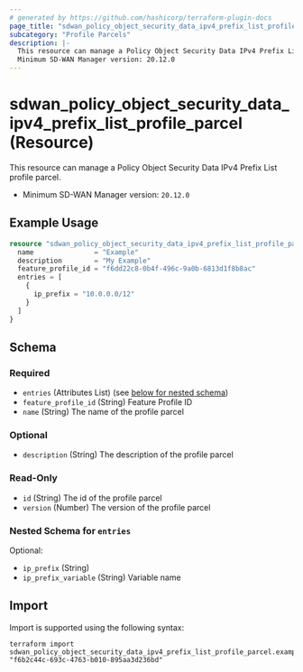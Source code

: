 ```yaml
---
# generated by https://github.com/hashicorp/terraform-plugin-docs
page_title: "sdwan_policy_object_security_data_ipv4_prefix_list_profile_parcel Resource - terraform-provider-sdwan"
subcategory: "Profile Parcels"
description: |-
  This resource can manage a Policy Object Security Data IPv4 Prefix List profile parcel.
  Minimum SD-WAN Manager version: 20.12.0
---
```


# sdwan_policy_object_security_data_ipv4_prefix_list_profile_parcel (Resource)

This resource can manage a Policy Object Security Data IPv4 Prefix List profile parcel.
  - Minimum SD-WAN Manager version: `20.12.0`

## Example Usage

```terraform
resource "sdwan_policy_object_security_data_ipv4_prefix_list_profile_parcel" "example" {
  name               = "Example"
  description        = "My Example"
  feature_profile_id = "f6dd22c8-0b4f-496c-9a0b-6813d1f8b8ac"
  entries = [
    {
      ip_prefix = "10.0.0.0/12"
    }
  ]
}
```

<!-- schema generated by tfplugindocs -->
## Schema

### Required

- `entries` (Attributes List) (see [below for nested schema](#nestedatt--entries))
- `feature_profile_id` (String) Feature Profile ID
- `name` (String) The name of the profile parcel

### Optional

- `description` (String) The description of the profile parcel

### Read-Only

- `id` (String) The id of the profile parcel
- `version` (Number) The version of the profile parcel

<a id="nestedatt--entries"></a>
### Nested Schema for `entries`

Optional:

- `ip_prefix` (String)
- `ip_prefix_variable` (String) Variable name

## Import

Import is supported using the following syntax:

```shell
terraform import sdwan_policy_object_security_data_ipv4_prefix_list_profile_parcel.example "f6b2c44c-693c-4763-b010-895aa3d236bd"
```

